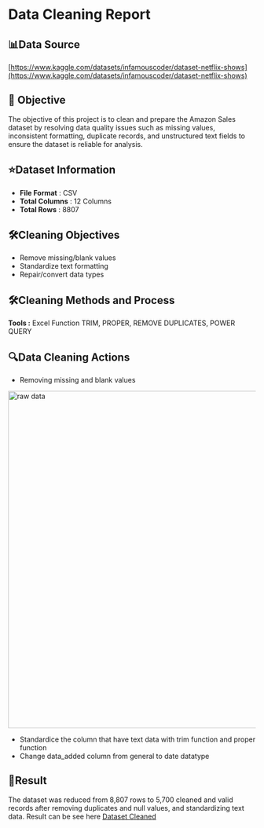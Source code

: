 # Data Cleaning Report
## 📊Data Source
[https://www.kaggle.com/datasets/infamouscoder/dataset-netflix-shows](https://www.kaggle.com/datasets/infamouscoder/dataset-netflix-shows)<br>

## 🎯 Objective
The objective of this project is to clean and prepare the Amazon Sales dataset by resolving data quality issues such as missing values, inconsistent formatting, duplicate records, and unstructured text fields to ensure the dataset is reliable for analysis.

## ⭐Dataset Information
* **File Format** : CSV
* **Total Columns** : 12 Columns
* **Total Rows** : 8807

## 🛠️Cleaning Objectives
* Remove missing/blank values
* Standardize text formatting
* Repair/convert data types

## 🛠️Cleaning Methods and Process
**Tools :** Excel Function TRIM, PROPER, REMOVE DUPLICATES, POWER QUERY

## 🔍Data Cleaning Actions
* Removing missing and blank values
<img width="1857" height="687" alt="raw data" src="https://github.com/user-attachments/assets/59b43cf1-b294-44e9-b8c4-3417aea3cd1d" />


* Standardice the column that have text data with trim function and proper function
* Change data_added column from general to date datatype

## 📜Result
The dataset was reduced from 8,807 rows to 5,700 cleaned and valid records after removing duplicates and null values, and standardizing text data.
Result can be see here [Dataset Cleaned](https://github.com/nurikarahmadani/Netflix-Show-Dataset/blob/main/cleaned%20data.xlsx)
